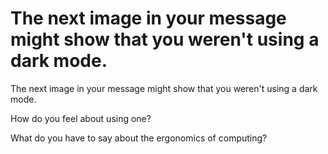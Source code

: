 # The next image in your message might show that you weren't using a dark mode.

The next image in your message might show that you weren't using a dark mode.

How do you feel about using one?

What do you have to say about the ergonomics of computing?